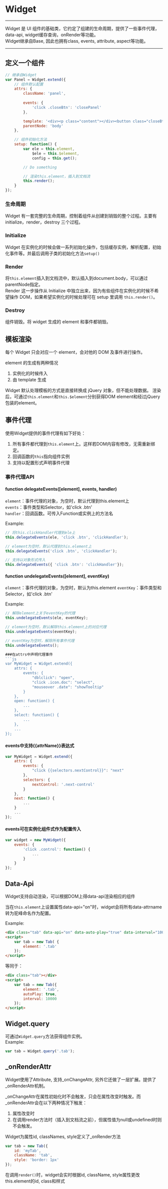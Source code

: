 # Widget

---
Widget 是 UI 组件的基础类，它约定了组建的生命周期，提供了一些事件代理，data-api, widget缓存查询，onRender等功能。       
Widget继承自Base, 因此也拥有class, events, attribute, aspect等功能。

---

## 定义一个组件
```js
// 继承自Widget
var Panel = Widget.extend({
    // 组件默认配置
    attrs: {
        className: 'panel', 
        
        events: {
            'click .closeBtn': 'closePanel'
        },

        template: '<div><p class="content"></div><button class="closeBtn">关闭</button></div>'
        parentNode: 'body'
    }, 

    // 组件初始化方法
    setup: function() {
        var ele = this.element, 
            $ele = this.$element, 
            config = this.get();

        // Do something

        // 渲染this.element，插入到文档流
        this.render();
    }
});
```


### 生命周期
Widget 有一套完整的生命周期，控制着组件从创建到销毁的整个过程。主要有 initialize，render，destroy 三个过程。

### Initialize
Widget 在实例化的时候会做一系列初始化操作，包括缓存实例，解析配置，初始化事件等。并最后调用子类的初始化方法`setup()`

### Render
将`this.element`插入到文档流中，默认插入到document.body，可以通过parentNode指定。  
Render 这一步操作从 Initialize 中独立出来，因为有些组件在实例化的时候不希望操作 DOM，如果希望实例化的时候处理可在 setup 里调用 `this.render()`。

### Destroy
组件销毁。将 widget 生成的 element 和事件都销毁。

## 模板渲染
每个 Widget 只会对应一个 element，会对他的 DOM 及事件进行操作。

element 的生成有两种情况

1. 实例化的时候传入
2. 由 template 生成  

Widget 默认处理模板的方式是直接转换成 jQuery 对象，但不能处理数据。
渲染后，可通过`this.element`和`this.$element`分别获得DOM element和经过jQuery包装的element。

## 事件代理

使用Widget提供的事件代理有如下好处： 
 
1. 所有事件都代理到`this.element`上。这样若DOM内容有修改，无需重新绑定。  
2. 回调函数的`this`指向组件实例  
3. 支持以配置形式声明事件代理  

### 事件代理API

#### function delegateEvents([element], events, handler)

`element`：事件代理的对象，为空时，默认代理到this.element上  
`events`：事件类型和Selector，如'click .btn'  
`handler`：回调函数。可传入Function或实例上的方法名  

Example: 
```js
// 将this.clickHandler代理到ele上
this.delegateEvents(ele, 'click .btn', 'clickHandler');

// element为空时，默认代理到this.element上
this.delegateEvents('click .btn', 'clickHandler');

// 支持以对象形式传入
this.delegateEvents({ 'click .btn': 'clickHandler'});
```

#### function undelegateEvents([element], eventKey)

`element`：事件代理的对象，为空时，默认为this.element
`eventKey`：事件类型和Selector，如'click .btn'  

Example: 
```js
// 解除element上关于eventKey的代理
this.undelegateEvents(ele, eventKey);

// element为空时，默认解除this.element上的对应代理
this.undelegateEvents(eventKey);

// eventKey为空时，解除所有事件代理
this.undelegateEvents();

###在attrs中声明代理事件
```js
var MyWidget = Widget.extend({
    attrs: {
        events: {
            "dblclick": "open",
            "click .icon.doc": "select",
            "mouseover .date": "showTooltip"
        }
    },
    open: function() {
        ...
    },
    select: function() {
        ...
    },
    ...
});
```

#### events中支持{{attrName}}表达式
```js
var MyWidget = Widget.extend({
    attrs: {
        events: {
            "click {{selectors.nextControl}}": "next"
        },
        selectors: {
            nextControl: '.next-control'
        }
    },
    next: function() {
        ...
    }
    ...
});
```

#### events可在实例化组件式作为配置传入
```js
var widget = new MyWidget({
    events: {
        'click .control': function() {
            ...
        }
    }
});
```

## Data-Api
Widget支持自动渲染，可以根据DOM上得data-api渲染相应的组件

当在`this.element`上设置属性data-api="on"时，widget会将所有data-attrname转为驼峰命名作为配置。  

Example: 
```html
<div class="tab" data-api="on" data-auto-play="true" data-interval="10000"></div>
<script>
    var tab = new Tab( {
        element: '.tab'
    });
</script>
```
等同于：
```html
<div class="tab"></div>
<script>
    var tab = new Tab({
        element: '.tab',
        autoPlay: true,
        interval: 10000
    });
</script>
```

## Widget.query

可通过`Widget.query`方法获得组件实例。  
Example: 
```js
var tab = Widget.query('.tab');
```

## _onRenderAttr

Widget使用了Attribute, 支持_onChangeAttr, 另外它还做了一层扩展。提供了_onRenderAttr机制。  

_onChangeAttr在属性初始化时不会触发，只会在属性改变时触发。而_onRenderAttr会在以下两种情况下触发：  
1. 属性改变时  
2. 在调用render方法时（插入到文档流之前），但属性值为null或undefined时则不会触发。

Widget为属性id, classNames, style定义了_onRender方法

```js
var tab = new Tab({
    id: 'myTab', 
    className: 'tab', 
    style: 'border: 1px'
});
```
在调用`render()`时，widget会实时根据id, className, style属性更改this.element的id, class和样式












